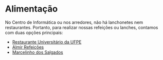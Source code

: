 # Alimentação

No Centro de Informática ou nos arredores, não há lanchonetes nem restaurantes. Portanto, para realizar nossas refeições ou lanches, contamos com duas opções principais:

<ul> 
    <li><a href="https://www.ufpe.br/restaurante" target="_blank">Restaurante Universitário da UFPE</a></li>
    <li><a href="https://wa.me/5581995686578" target="_blank">Almir Refeições</a></li>
    <li><a href="https://www.salgadoscin.com.br/" target="_blank">Marcelinho dos Salgados</a></li>
</ul>
